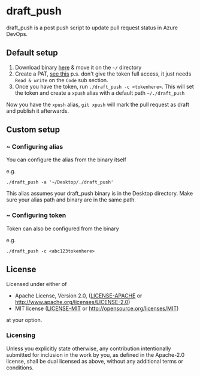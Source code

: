 # draft_push

draft_push is a post push script to update pull request status in Azure DevOps.


## Default setup

1) Download binary [here](https://github.com/bensadiku/draft_push/releases/download/0.2.1/draft_push) & move it on the `~/` directory
2) Create a PAT, [see this](https://docs.microsoft.com/en-us/azure/devops/organizations/accounts/use-personal-access-tokens-to-authenticate?view=azure-devops&tabs=preview-page) p.s. don't give the token full access, it just needs `Read & write` on the `Code` sub section.
3) Once you have the token, run `./draft_push -c <tokenhere>`. This will set the token and create a `xpush` alias with a default path `~/./draft_push`


Now you have the `xpush` alias, `git xpush` will mark the pull request as draft and publish it afterwards.


## Custom setup
###  ~ Configuring alias

You can configure the alias from the binary itself

e.g.

 `./draft_push -a '~/Desktop/./draft_push'`

 This alias assumes your draft_push binary is in the Desktop directory. Make sure your alias path and binary are in the same path.

### ~ Configuring token

Token can also be configured from the binary

e.g.

 `./draft_push -c <abc123tokenhere>`

## License

Licensed under either of

- Apache License, Version 2.0, ([LICENSE-APACHE](LICENSE-APACHE) or http://www.apache.org/licenses/LICENSE-2.0)
- MIT license ([LICENSE-MIT](LICENSE-MIT) or http://opensource.org/licenses/MIT)

at your option.

### Licensing

Unless you explicitly state otherwise, any contribution intentionally submitted
for inclusion in the work by you, as defined in the Apache-2.0 license, shall be
dual licensed as above, without any additional terms or conditions.